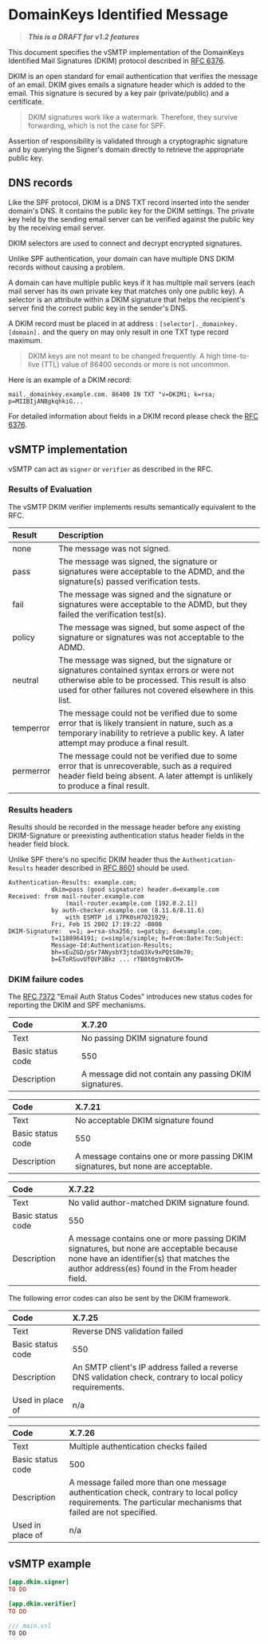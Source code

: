 # DomainKeys Identified Message

> ___This is a DRAFT for v1.2 features___

This document specifies the vSMTP implementation of the DomainKeys Identified Mail Signatures (DKIM) protocol described in [RFC 6376](https://www.rfc-editor.org/rfc/rfc6376.html).

DKIM is an open standard for email authentication that verifies the message of an email. DKIM gives emails a signature header which is added to the email. This signature is secured by a key pair (private/public) and a certificate.

> DKIM signatures work like a watermark. Therefore, they survive forwarding, which is not the case for SPF.

Assertion of responsibility is validated through a cryptographic signature and by querying the Signer's domain directly to retrieve the appropriate public key.

## DNS records

Like the SPF protocol, DKIM is a DNS TXT record inserted into the sender domain's DNS. It contains the public key for the DKIM settings. The private key held by the sending email server can be verified against the public key by the receiving email server.

DKIM selectors are used to connect and decrypt encrypted signatures.

Unlike SPF authentication, your domain can have multiple DNS DKIM records without causing a problem.

A domain can have multiple public keys if it has multiple mail servers (each mail server has its own private key that matches only one public key). A selector is an attribute within a DKIM signature that helps the recipient's server find the correct public key in the sender's DNS.

A DKIM record must be placed in at address : `[selector]._domainkey.[domain].` and the query on may only result in one TXT type record maximum.

> DKIM keys are not meant to be changed frequently. A high time-to-live (TTL) value of 86400 seconds or more is not uncommon.

Here is an example of a DKIM record:

```shell
mail._domainkey.example.com. 86400 IN TXT "v=DKIM1; k=rsa; p=MIIBIjANBgkqhkiG...
```

For detailed information about fields in a DKIM record please check the [RFC 6376](https://www.rfc-editor.org/rfc/rfc6376.html#section-3.5).

## vSMTP implementation

vSMTP can act as `signer` or `verifier` as described in the RFC.

### Results of Evaluation

The vSMTP DKIM verifier implements results semantically equivalent to the RFC.

| Result | Description |
| :--- | :--- |
| none | The message was not signed.
| pass | The message was signed, the signature or signatures were acceptable to the ADMD, and the signature(s) passed verification tests.
| fail | The message was signed and the signature or signatures were acceptable to the ADMD, but they failed the verification test(s).
| policy | The message was signed, but some aspect of the signature or signatures was not acceptable to the ADMD.
| neutral | The message was signed, but the signature or signatures contained syntax errors or were not otherwise able to be processed.  This result is also used for other failures not covered elsewhere in this list.
| temperror | The message could not be verified due to some error that is likely transient in nature, such as a temporary inability to retrieve a public key.  A later attempt may produce a final result.
| permerror | The message could not be verified due to some error that is unrecoverable, such as a required header field being absent. A later attempt is unlikely to produce a final result.

### Results headers

Results should be recorded in the message header before any existing DKIM-Signature or preexisting
authentication status header fields in the header field block.

Unlike SPF there's no specific DKIM header thus the `Authentication-Results` header described in [RFC 8601](https://www.rfc-editor.org/rfc/rfc8601#appendix-B) should be used.

```shell
Authentication-Results: example.com;
            dkim=pass (good signature) header.d=example.com
Received: from mail-router.example.com
                (mail-router.example.com [192.0.2.1])
            by auth-checker.example.com (8.11.6/8.11.6)
                with ESMTP id i7PK0sH7021929;
            Fri, Feb 15 2002 17:19:22 -0800
DKIM-Signature:  v=1; a=rsa-sha256; s=gatsby; d=example.com;
            t=1188964191; c=simple/simple; h=From:Date:To:Subject:
            Message-Id:Authentication-Results;
            bh=sEuZGD/pSr7ANysbY3jtdaQ3Xv9xPQtS0m70;
            b=EToRSuvUfQVP3Bkz ... rTB0t0gYnBVCM=
```

### DKIM failure codes

The [RFC 7372](https://www.rfc-editor.org/rfc/rfc7372.html#section-3) "Email Auth Status Codes" introduces new status codes for reporting the DKIM and SPF mechanisms.

| Code | X.7.20 |
| :--- | :--- |
| Text| No passing DKIM signature found |
| Basic status code | 550 |
| Description | A message did not contain any passing DKIM signatures. |

| Code | X.7.21 |
| :--- | :--- |
| Text | No acceptable DKIM signature found |
| Basic status code | 550 |
| Description | A message contains one or more passing DKIM signatures, but none are acceptable. |

| Code | X.7.22 |
| :--- | :--- |
| Text | No valid author-matched DKIM signature found. |
| Basic status code | 550 |
| Description | A message contains one or more passing DKIM signatures, but none are acceptable because none have an identifier(s) that matches the author address(es) found in the From header field. |

The following error codes can also be sent by the DKIM framework.

| Code | X.7.25 |
| :--- | :--- |
| Text | Reverse DNS validation failed |
| Basic status code | 550 |
| Description | An SMTP client's IP address failed a reverse DNS validation check, contrary to local policy requirements. |
| Used in place of | n/a |

| Code | X.7.26 |
| :--- | :--- |
| Text | Multiple authentication checks failed |
| Basic status code | 500 |
| Description | A message failed more than one message authentication check, contrary to local policy requirements. The particular mechanisms that failed are not specified. |
| Used in place of | n/a |

## vSMTP example

```toml
[app.dkim.signer]
TO DO

[app.dkim.verifier]
TO DO
```

```c
/// main.vsl
TO DO
```
